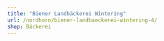 ```yaml
---
title: "Biener Landbäckerei Wintering"
url: /nordhorn/biener-landbaeckerei-wintering-4/
shop: Bäckerei
---
```

